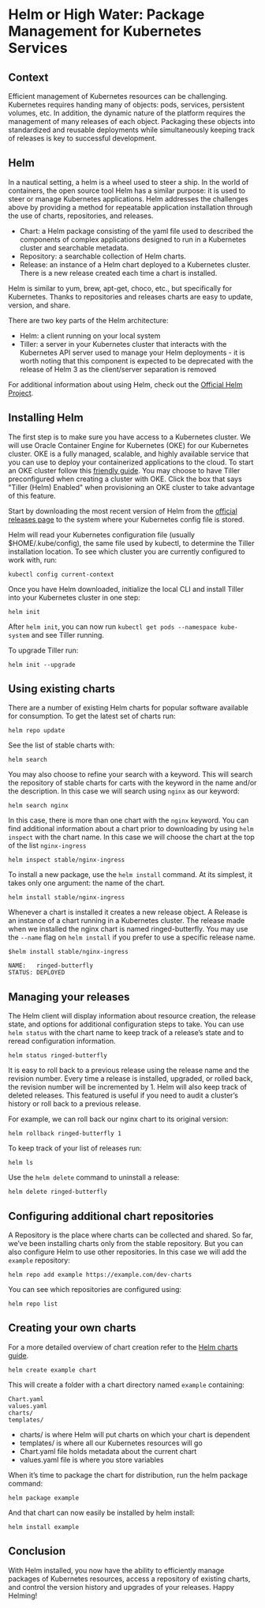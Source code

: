 # Helm or High Water: Package Management for Kubernetes Services

## Context 

Efficient management of Kubernetes resources can be challenging. Kubernetes requires handing many of objects: pods, services, persistent volumes, etc. In addition, the dynamic nature of the platform requires the management of many releases of each object. Packaging these objects into standardized and reusable deployments while simultaneously keeping track of releases is key to successful development. 

## Helm

In a nautical setting, a helm is a wheel used to steer a ship. In the world of containers, the open source tool Helm has a similar purpose: it is used to steer or manage Kubernetes applications. Helm addresses the challenges above by providing a method for repeatable application installation through the use of charts, repositories, and releases. 

* Chart: a Helm package consisting of the yaml file used to described the components of complex applications designed to run in a Kubernetes cluster and searchable metadata. 
* Repository: a searchable collection of Helm charts. 
* Release: an instance of a Helm chart deployed to a Kubernetes cluster. There is a new release created each time a chart is installed. 

Helm is similar to yum, brew, apt-get, choco, etc., but specifically for Kubernetes. 
Thanks to repositories and releases charts are easy to update, version, and share. 

There are two key parts of the Helm architecture: 
* Helm: a client running on your local system
* Tiller: a server in your Kubernetes cluster that interacts with the Kubernetes API server used to manage your Helm deployments - it is worth noting that this component is expected to be deprecated with the release of Helm 3 as the client/server separation is removed

For additional information about using Helm, check out the [Official Helm Project](https://github.com/helm/helm). 


## Installing Helm 

The first step is to make sure you have access to a Kubernetes cluster. We will use Oracle Container Engine for Kubernetes (OKE) for our Kubernetes cluster. OKE is a fully managed, scalable, and highly available service that you can use to deploy your containerized applications to the cloud. To start an OKE cluster follow this [friendly guide](http://www.oracle.com/webfolder/technetwork/tutorials/obe/oci/oke-full/index.html). You may choose to have Tiller preconfigured when creating a cluster with OKE. Click the box that says "Tiller (Helm) Enabled" when provisioning an OKE cluster to take advantage of this feature.

Start by downloading the most recent version of Helm from the [official releases page](https://github.com/kubernetes/helm/releases) to the system where your Kubernetes config file is stored.  

Helm will read your Kubernetes configuration file (usually $HOME/.kube/config), the same file used by kubectl, to determine the Tiller installation location. To see which cluster you are currently configured to work with, run: 

```
kubectl config current-context
```

Once you have Helm downloaded, initialize the local CLI and install Tiller into your Kubernetes cluster in one step:

```
helm init
```
After `helm init`, you can now run `kubectl get pods --namespace kube-system` and see Tiller running.

To upgrade Tiller run: 
```
helm init --upgrade
```

## Using existing charts

There are a number of existing Helm charts for popular software available for consumption. To get the latest set of charts run: 
```
helm repo update
```

See the list of stable charts with: 

```
helm search 
```

You may also choose to refine your search with a keyword. This will search the repository of stable charts for carts with the keyword in the name and/or the description. In this case we will search using `nginx` as our keyword: 

```
helm search nginx
```

In this case, there is more than one chart with the `nginx` keyword. You can find additional information about a chart prior to downloading by using `helm inspect` with the chart name. In this case we will choose the chart at the top of the list `nginx-ingress`

```
helm inspect stable/nginx-ingress
```

To install a new package, use the `helm install` command. At its simplest, it takes only one argument: the name of the chart.

```
helm install stable/nginx-ingress
```

Whenever a chart is installed it creates a new release object. A Release is an instance of a chart running in a Kubernetes cluster. The release made when we installed the nginx chart is named ringed-butterfly. You may use the `--name` flag on `helm install` if you prefer to use a specific release name.

```
$helm install stable/nginx-ingress 

NAME:   ringed-butterfly
STATUS: DEPLOYED
```

## Managing your releases 

The Helm client will display information about resource creation, the release state, and options for additional configuration steps to take. You can use `helm status` with the chart name to keep track of a release’s state and to reread configuration information. 

```
helm status ringed-butterfly  
```

It is easy to roll back to a previous release using the release name and the revision number. Every time a release is installed, upgraded, or rolled back, the revision number will be incremented by 1. Helm will also keep track of deleted releases. This featured is useful if you need to audit a cluster’s history or roll back to a previous release. 

For example, we can roll back our nginx chart to its original version:

```
helm rollback ringed-butterfly 1
```

To keep track of your list of releases run: 

```
helm ls
```

Use the `helm delete` command to uninstall a release: 

```
helm delete ringed-butterfly
```

## Configuring additional chart repositories

A Repository is the place where charts can be collected and shared. So far, we’ve been installing charts only from the stable repository. But you can also configure Helm to use other repositories. In this case we will add the `example` repository:

```
helm repo add example https://example.com/dev-charts
```

You can see which repositories are configured using: 
```
helm repo list
```


## Creating your own charts 

For a more detailed overview of chart creation refer to the [Helm charts guide](https://docs.helm.sh/developing_charts/#charts). 

```
helm create example chart 
```

This will create a folder with a chart directory named `example` containing: 
```
Chart.yaml	
values.yaml
charts/		
templates/
```

* charts/ is where Helm will put charts on which your chart is dependent 
* templates/ is where all our Kubernetes resources will go 
* Chart.yaml file holds metadata about the current chart 
* values.yaml file is where you store variables

When it’s time to package the chart for distribution, run the helm package command:

```
helm package example
```

And that chart can now easily be installed by helm install:
```
helm install example
```

## Conclusion 

With Helm installed, you now have the ability to efficiently manage packages of Kubernetes resources, access a repository of existing charts, and control the version history and upgrades of your releases. Happy Helming!

